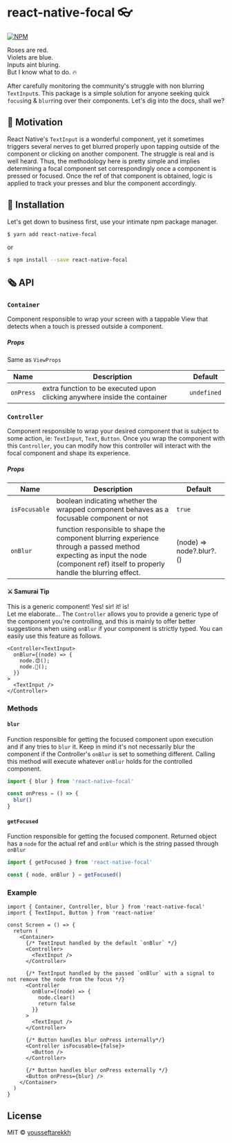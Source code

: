 # react-native-focal 👓

[![NPM](https://img.shields.io/npm/v/form.svg)](https://www.npmjs.com/package/yousseftarekkh/react-native-focal)

Roses are red.\
Violets are blue.\
Inputs aint bluring.\
But I know what to do. 🔥

After carefully monitoring the community's struggle with non blurring `TextInput`s. This package is a simple solution for anyone seeking quick `focus`ing & `blur`ring over their components. Let's dig into the docs, shall we?

## 🍏 Motivation

React Native's `TextInput` is a wonderful component, yet it sometimes triggers several nerves to get blurred properly upon tapping outside of the component or clicking on another component. The struggle is real and is well heard. Thus, the methodology here is pretty simple and implies determining a focal component set correspondingly once a component is pressed or focused. Once the ref of that component is obtained, logic is applied to track your presses and blur the component accordingly.

## 🛫 Installation

Let's get down to business first, use your intimate npm package manager.

```bash
$ yarn add react-native-focal
```

or

```bash
$ npm install --save react-native-focal
```

## 🗞️ API

### `Container`

Component responsible to wrap your screen with a tappable View that detects when a touch is pressed outside a component.

##### Props

Same as `ViewProps`

| Name      | Description                                                               | Default     |
| --------- | ------------------------------------------------------------------------- | ----------- |
| `onPress` | extra function to be executed upon clicking anywhere inside the container | `undefined` |

### `Controller`

Component responsible to wrap your desired component that is subject to some action, ie: `TextInput`, `Text`, `Button`.
Once you wrap the component with this `Controller`, you can modify how this controller will interact with the focal component and shape its experience.

##### Props

| Name          | Description                                                                                                                                                                        | Default                  |
| ------------- | ---------------------------------------------------------------------------------------------------------------------------------------------------------------------------------- | ------------------------ |
| `isFocusable` | boolean indicating whether the wrapped component behaves as a focusable component or not                                                                                           | `true`                   |
| `onBlur`      | function responsible to shape the component blurring experience through a passed method expecting as input the node (component ref) itself to properly handle the blurring effect. | (node) => node?.blur?.() |

#### ⚔️ Samurai Tip

This is a generic component! Yes! sir! it! is!\
Let me elaborate... The `Controller` allows you to provide a generic type of the component you're controlling, and this is mainly to offer better suggestions when using `onBlur` if your component is strictly typed. You can easily use this feature as follows.

```tsx
<Controller<TextInput>
  onBlur={(node) => {
    node.😍();
    node.🥰();
  }}
>
  <TextInput />
</Controller>
```

### Methods

#### `blur`

Function responsible for getting the focused component upon execution and if any tries to `blur` it. Keep in mind it's not necessarily blur the component if the Controller's `onBlur` is set to something different. Calling this method will execute whatever `onBlur` holds for the controlled component.

```ts
import { blur } from 'react-native-focal'

const onPress = () => {
  blur()
}
```

#### `getFocused`

Function responsible for getting the focused component. Returned object has a `node` for the actual ref and `onBlur` which is the string passed through `onBlur`

```ts
import { getFocused } from 'react-native-focal'

const { node, onBlur } = getFocused()
```

### Example

```tsx
import { Container, Controller, blur } from 'react-native-focal'
import { TextInput, Button } from 'react-native'

const Screen = () => {
  return (
    <Container>
      {/* TextInput handled by the default `onBlur` */}
      <Controller>
        <TextInput />
      </Controller>

      {/* TextInput handled by the passed `onBlur` with a signal to not remove the node from the focus */}
      <Controller
        onBlur={(node) => {
          node.clear()
          return false
        }}
      >
        <TextInput />
      </Controller>

      {/* Button handles blur onPress internally*/}
      <Controller isFocusable={false}>
        <Button />
      </Controller>

      {/* Button handles blur onPress externally */}
      <Button onPress={blur} />
    </Container>
  )
}
```

## License

MIT © [yousseftarekkh](https://github.com/yousseftarekkh)
